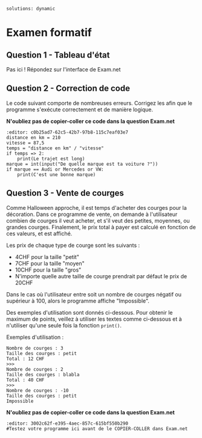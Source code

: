 <!-- Copyright 2025 Maxime Jan <maxime.jan@edufr.ch> -->
<!-- SPDX-License-Identifier: CC-BY-NC-SA-4.0 -->

```{metadata}
solutions: dynamic
```

# Examen formatif
## Question 1 - Tableau d'état
Pas ici ! Répondez sur l'interface de Exam.net

## Question 2 - Correction de code

Le code suivant comporte de nombreuses erreurs. Corrigez les afin que le programme s'exécute correctement et de manière logique.

**N'oubliez pas de copier-coller ce code dans la question Exam.net**
```{exec} python
:editor: c0b25ad7-62c5-42b7-97b8-115c7eaf03e7
distance en km = 210
vitesse = 87,5
temps = "distance en km" / "vitesse"
if temps => 2:
    print(Le trajet est long)
marque = int(input("De quelle marque est ta voiture ?"))
if marque == Audi or Mercedes or VW:
    print(C'est une bonne marque)

```

## Question 3 - Vente de courges
Comme Halloween approche, il est temps d'acheter des courges pour la décoration. Dans ce programme de vente, on demande à l'utilisateur combien de courges il veut acheter, et s'il veut des petites, moyennes, ou grandes courges. Finalement, le prix total à payer est calculé en fonction de ces valeurs, et est affiché.

Les prix de chaque type de courge sont les suivants :
 - 4CHF pour la taille "petit"
 - 7CHF pour la taille "moyen"
 - 10CHF pour la taille "gros"
 - N'importe quelle autre taille de courge prendrait par défaut le prix de 20CHF

Dans le cas où l'utilisateur entre soit un nombre de courges négatif ou supérieur à 100, alors le programme affiche "Impossible".

Des exemples d'utilisation sont donnés ci-dessous. Pour obtenir le maximum de points, veillez à utiliser les textes comme ci-dessous et à n'utiliser qu'une seule fois la fonction `print()`.

Exemples d'utilisation :
```{code-block} text
Nombre de courges : 3
Taille des courges : petit
Total : 12 CHF
>>>
Nombre de courges : 2
Taille des courges : blabla
Total : 40 CHF
>>>
Nombre de courges : -10
Taille des courges : petit
Impossible
```

**N'oubliez pas de copier-coller ce code dans la question Exam.net**
```{exec} python
:editor: 3002c62f-e395-4aec-857c-615bf550b290
#Testez votre programme ici avant de le COPIER-COLLER dans Exam.net

```